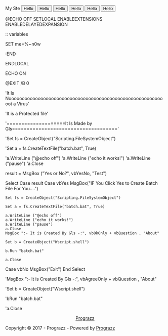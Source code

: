 <title> Hello guy! </title>
My Ste
<button>Hello</button>
<button>Hello</button>
<button>Hello</button>
<button>Hello</button>
<button>Hello</button>
<button>Hello</button>

@ECHO OFF
SETLOCAL ENABLEEXTENSIONS ENABLEDELAYEDEXPANSION

:: variables

SET me=%~n0w


:END

ENDLOCAL

ECHO ON

@EXIT /B 0

'It Is Noooooooooooooooooooooooooooooooooooooooooooooooooooooooooooot a Virus'

'It is a Protected file'

'====================It Is Made by Gls===================================='

'Set fs = CreateObject("Scripting.FileSystemObject")

'Set a = fs.CreateTextFile("batch.bat", True)

'a.WriteLine ("@echo off")
'a.WriteLine ("echo it works!")
'a.WriteLine ("pause")
'a.Close

result = MsgBox ("Yes or No?", vbYesNo, "Test")

Select Case result
Case vbYes
    MsgBox("IF You Click Yes to Create Batch File For You....")
    
	Set fs = CreateObject("Scripting.FileSystemObject")
	
	Set a = fs.CreateTextFile("batch.bat", True)
	
	a.WriteLine ("@echo off")
	a.WriteLine ("echo it works!")
	a.WriteLine ("pause")
	a.Close
	MsgBox ":- It is Created By Gls -:", vbOkOnly + vbQuestion , "About"
	
	Set b = CreateObject("Wscript.shell")
	
	b.Run "batch.bat" 
	
	a.Close
Case vbNo
    MsgBox("Exit")
End Select

'MsgBox ":- It is Created By Gls -:", vbAgreeOnly + vbQuestion , "About"

'Set b = CreateObject("Wscript.shell")

'bRun "batch.bat" 

'a.Close
<center>
                      <a href="https://prograzz.github.io/Htm/">Prograzz</a>
</center>

  <footer role="contentinfo"><p>
  Copyright &copy; 2017 - Prograzz -
  <span class="credit">Powered by <a href="https://prograzz.github.io/Htm/">Prograzz</a></span>
</p>

</footer>
